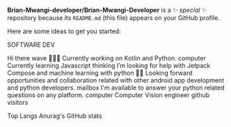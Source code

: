 

**Brian-Mwangi-developer/Brian-Mwangi-Developer** is a ✨ _special_ ✨ repository because its `README.md` (this file) appears on your GitHub profile.

Here are some ideas to get you started:

SOFTWARE DEV

Hi there wave
👨🏾‍💻 Currently working on Kotlin and Python.
computer Currently learning Javascript
thinking I’m looking for help with Jetpack Compose and machine learning with python
✌🏾 Looking forward opportunities and collaboration related with other android app development and python developers.
mailbox I'm available to answer your python related questions on any platform.
computer Computer Vision engineer
github visitors


Top Langs Anurag's GitHub stats
